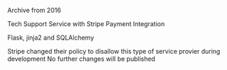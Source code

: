 Archive from 2016

Tech Support Service with Stripe Payment Integration

Flask, jinja2 and SQLAlchemy

Stripe changed their policy to disallow this type of service provier during development
No further changes will be published
